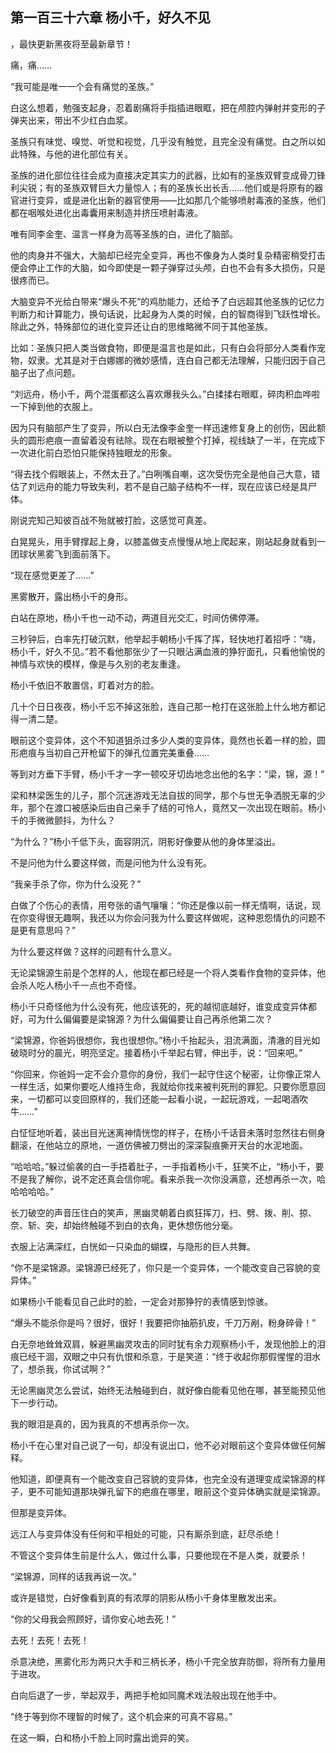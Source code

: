## 第一百三十六章 杨小千，好久不见
，最快更新黑夜将至最新章节！

痛，痛……

“我可能是唯一一个会有痛觉的圣族。”

白这么想着，勉强支起身，忍着剧痛将手指插进眼眶，把在颅腔内弹射并变形的子弹夹出来，带出不少红白血浆。

圣族只有味觉、嗅觉、听觉和视觉，几乎没有触觉，且完全没有痛觉。白之所以如此特殊，与他的进化部位有关。

圣族的进化部位往往会成为直接决定其实力的武器，比如有的圣族双臂变成骨刀锋利尖锐；有的圣族双臂巨大力量惊人；有的圣族长出长舌……他们或是将原有的器官进行变异，或是进化出新的器官使用――比如那几个能够喷射毒液的圣族，他们都在咽喉处进化出毒囊用来制造并挤压喷射毒液。

唯有同李金奎、温言一样身为高等圣族的白，进化了脑部。

他的肉身并不强大，大脑却已经完全变异，再也不像身为人类时复杂精密稍受打击便会停止工作的大脑，如今即使是一颗子弹穿过头颅，白也不会有多大损伤，只是很疼而已。

大脑变异不光给白带来“爆头不死”的鸡肋能力，还给予了白远超其他圣族的记忆力判断力和计算能力，换句话说，比起身为人类的时候，白的智商得到飞跃性增长。除此之外，特殊部位的进化变异还让白的思维略微不同于其他圣族。

比如：圣族只把人类当做食物，即便是温言也是如此，只有白会将部分人类看作宠物，奴隶。尤其是对于白娜娜的微妙感情，连白自己都无法理解，只能归因于自己脑子出了点问题。

“刘远舟，杨小千，两个混蛋都这么喜欢爆我头么。”白揉揉右眼眶，碎肉积血哗啦一下掉到他的衣服上。

因为只有脑部产生了变异，所以白无法像李金奎一样迅速修复身上的创伤，因此额头的圆形疤痕一直留着没有祛除。现在右眼被整个打掉，视线缺了一半，在完成下一次进化前白恐怕只能保持独眼龙的形象。

“得去找个假眼装上，不然太丑了。”白咧嘴自嘲，这次受伤完全是他自己大意，错估了刘远舟的能力导致失利，若不是自己脑子结构不一样，现在应该已经是具尸体。

刚说完知己知彼百战不殆就被打脸，这感觉可真差。

白晃晃头，用手臂撑起上身，以膝盖做支点慢慢从地上爬起来，刚站起身就看到一团球状黑雾飞到面前落下。

“现在感觉更差了……”

黑雾散开，露出杨小千的身形。

白站在原地，杨小千也一动不动，两道目光交汇，时间仿佛停滞。

三秒钟后，白率先打破沉默，他举起手朝杨小千挥了挥，轻快地打着招呼：“嗨，杨小千，好久不见。”若不看他那张少了一只眼沾满血液的狰狞面孔，只看他愉悦的神情与欢快的模样，像是与久别的老友重逢。

杨小千依旧不敢置信，盯着对方的脸。

几十个日日夜夜，杨小千忘不掉这张脸，连自己那一枪打在这张脸上什么地方都记得一清二楚。

眼前这个变异体，这个不知道狙杀过多少人类的变异体，竟然也长着一样的脸，圆形疤痕与当初自己开枪留下的弹孔位置完美重叠……

等到对方垂下手臂，杨小千才一字一顿咬牙切齿地念出他的名字：“梁，锦，源！”

梁和林梁医生的儿子，那个沉迷游戏无法自拔的同学，那个与世无争洒脱无辜的少年，那个在渡口被感染后由自己亲手了结的可怜人，竟然又一次出现在眼前。杨小千的手微微颤抖，为什么？

“为什么？”杨小千低下头，面容阴沉，阴影好像要从他的身体里溢出。

不是问他为什么要这样做，而是问他为什么没有死。

“我亲手杀了你，你为什么没死？”

白做了个伤心的表情，用夸张的语气嚷嚷：“你还是像以前一样无情啊，话说，现在你变得很无趣啊，我还以为你会问我为什么要这样做呢，这种恩怨情仇的问题不是更有意思吗？”

为什么要这样做？这样的问题有什么意义。

无论梁锦源生前是个怎样的人，他现在都已经是一个将人类看作食物的变异体，他会杀人吃人杨小千一点也不奇怪。

杨小千只奇怪他为什么没有死，他应该死的，死的越彻底越好，谁变成变异体都好，可为什么偏偏要是梁锦源？为什么偏偏要让自己再杀他第二次？

“梁锦源，你爸妈很想你，我也很想你。”杨小千抬起头，泪流满面，清澈的目光如破晓时分的晨光，明亮坚定。接着杨小千举起右臂，伸出手，说：“回来吧。”

“你回来，你爸妈一定不会介意你的身份，我们一起守住这个秘密，让你像正常人一样生活，如果你要吃人维持生命，我就给你找来被判死刑的罪犯。只要你愿意回来，一切都可以变回原样的，我们还能一起看小说，一起玩游戏，一起喝酒吹牛……”

白怔怔地听着，装出目光迷离神情恍惚的样子，在杨小千话音未落时忽然往右侧身翻滚，在他站立的原地，一道仿佛被刀劈出的深深裂痕撕开天台的水泥地面。

“哈哈哈。”躲过偷袭的白一手捂着肚子，一手指着杨小千，狂笑不止，“杨小千，要不是我了解你，说不定还真会信你呢。看来杀我一次你没满意，还想再杀一次，哈哈哈哈哈。”

长刀破空的声音压住白的笑声，黑幽灵朝着白疯狂挥刀，扫、劈、拨、削、掠、奈、斩、突，却始终触碰不到白的衣角，更休想伤他分毫。

衣服上沾满深红，白恍如一只染血的蝴蝶，与隐形的巨人共舞。

“你不是梁锦源。梁锦源已经死了，你只是一个变异体，一个能改变自己容貌的变异体。”

如果杨小千能看见自己此时的脸，一定会对那狰狞的表情感到惊骇。

“爆头不能杀你是吗？很好，很好！我要把你抽筋扒皮，千刀万剐，粉身碎骨！”

白无奈地耸耸双肩，躲避黑幽灵攻击的同时犹有余力观察杨小千，发现他脸上的泪痕已经干涸，双眼之中只有仇恨和杀意，于是笑道：“终于收起你那假惺惺的泪水了，想杀我，你试试啊？”

无论黑幽灵怎么尝试，始终无法触碰到白，就好像白能看见他在哪，甚至能预见他下一步行动。

我的眼泪是真的，因为我真的不想再杀你一次。

杨小千在心里对自己说了一句，却没有说出口，他不必对眼前这个变异体做任何解释。

他知道，即便真有一个能改变自己容貌的变异体，也完全没有道理变成梁锦源的样子，更不可能知道那块弹孔留下的疤痕在哪里，眼前这个变异体确实就是梁锦源。

但那是变异体。

远江人与变异体没有任何和平相处的可能，只有厮杀到底，赶尽杀绝！

不管这个变异体生前是什么人，做过什么事，只要他现在不是人类，就要杀！

“梁锦源，同样的话我再说一次。”

或许是错觉，白好像看到真的有浓厚的阴影从杨小千身体里散发出来。

“你的父母我会照顾好，请你安心地去死！”

去死！去死！去死！

杀意决绝，黑雾化形为两只大手和三柄长矛，杨小千完全放弃防御，将所有力量用于进攻。

白向后退了一步，举起双手，两把手枪如同魔术戏法般出现在他手中。

“终于等到你不理智的时候了，这个机会来的可真不容易。”

在这一瞬，白和杨小千脸上同时露出诡异的笑。

